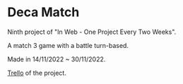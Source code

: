 # Deca Match

Ninth project of "In Web - One Project Every Two Weeks".

A match 3 game with a battle turn-based.

Made in 14/11/2022 ~ 30/11/2022.

[Trello](https://trello.com/b/euOHh2Xw/09-project-match-3) of the project.